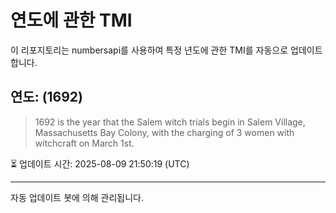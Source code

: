 
# 연도에 관한 TMI

이 리포지토리는 numbersapi를 사용하여 특정 년도에 관한 TMI를 자동으로 업데이트합니다.

## 연도: (1692)
> 1692 is the year that the Salem witch trials begin in Salem Village, Massachusetts Bay Colony, with the charging of 3 women with witchcraft on March 1st.

⏳ 업데이트 시간: 2025-08-09 21:50:19 (UTC)

---
자동 업데이트 봇에 의해 관리됩니다.
